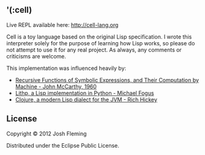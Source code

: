 '(:cell)
--------

Live REPL available here: http://cell-lang.org

Cell is a toy language based on the original Lisp specification. I wrote this interpreter solely for the purpose of learning how Lisp works, so please do not attempt to use it for any real project. As always, any comments or criticisms are welcome.

This implementation was influenced heavily by:
  * [Recursive Functions of Symbolic Expressions, and Their Computation by Machine - John McCarthy, 1960](http://www-formal.stanford.edu/jmc/recursive.html)
  * [Lithp, a Lisp implementation in Python - Michael Fogus](http://fogus.me/fun/lithp/)
  * [Clojure, a modern Lisp dialect for the JVM - Rich Hickey](http://clojure.org/)

License
-------

Copyright &copy; 2012 Josh Fleming

Distributed under the Eclipse Public License.

